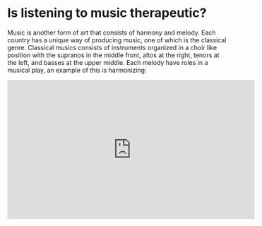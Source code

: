 # Is listening to music therapeutic?
Music is another form of art that consists of harmony and melody. Each country has a unique way of producing music, one of which is the classical genre. Classical musics consists of instruments organized in a choir like position with the supranos in the middle front, altos at the right, tenors at the left, and basses at the upper middle. Each melody have roles in a musical play, an example of this is harmonizing:

<iframe width="560" height="315" src="https://www.youtube.com/embed/4Tr0otuiQuU?si=O_l56spcr6DO72Hd" title="YouTube video player" frameborder="0" allow="accelerometer; autoplay; clipboard-write; encrypted-media; gyroscope; picture-in-picture; web-share" allowfullscreen></iframe>
